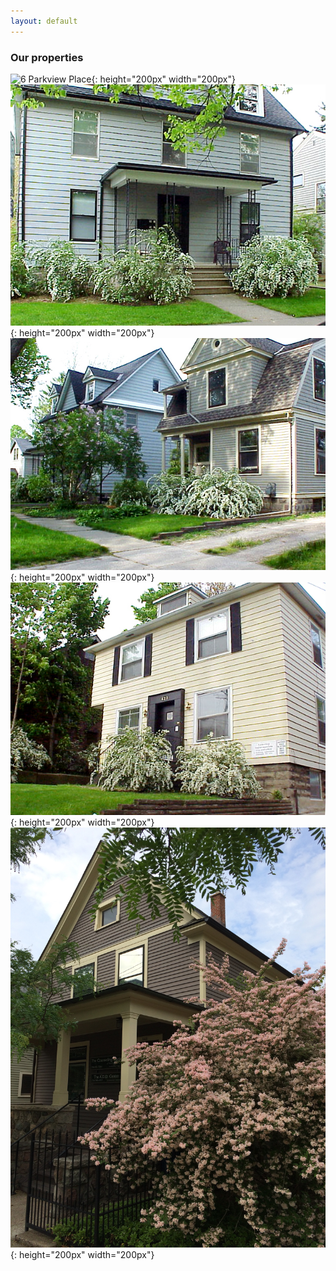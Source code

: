 ```yaml
---
layout: default
---
```


### Our properties
![6 Parkview Place](/assets/images/Exteriors/6Parkview.jpg){: height="200px" width="200px"}
![437 Second St](/assets/images/Exteriors/437Second.jpg){: height="200px" width="200px"}
![441 Second St](/assets/images/Exteriors/441Second.jpg){: height="200px" width="200px"}
![621 Division St](/assets/images/Exteriors/621Division.jpg){: height="200px" width="200px"}
![342 Ashley St](/assets/images/Exteriors/342Ashley.jpg){: height="200px" width="200px"}
